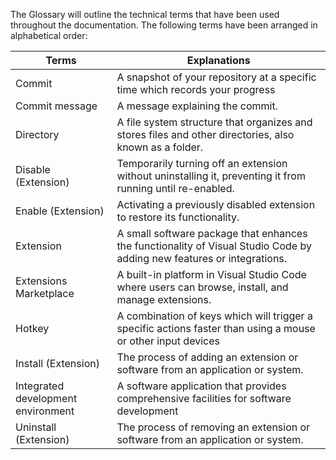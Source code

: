 
The Glossary will outline the technical terms that have been used throughout the documentation.
The following terms have been arranged in alphabetical order:


| Terms                              | Explanations                                                                           |
| ---------------------------------- | -------------------------------------------------------------------------------------- |
| Commit                             | A snapshot of your repository at a specific time which records your progress           |
| Commit message                     | A message explaining the commit.                                                       |
| Directory                          | A file system structure that organizes and stores files and other directories, also known as a folder.   |
| Disable (Extension)                | Temporarily turning off an extension without uninstalling it, preventing it from running until re-enabled. |
| Enable (Extension)                 | Activating a previously disabled extension to restore its functionality. |
| Extension                          | A small software package that enhances the functionality of Visual Studio Code by adding new features or integrations. |
| Extensions Marketplace             | A built-in platform in Visual Studio Code where users can browse, install, and manage extensions. |
| Hotkey                             | A combination of keys which will trigger a specific actions faster than using a mouse or other input devices  |
| Install (Extension)                          | The process of adding an extension or software from an application or system. |
| Integrated development environment | A software application that provides comprehensive facilities for software development |
| Uninstall (Extension)              | The process of removing an extension or software from an application or system. |